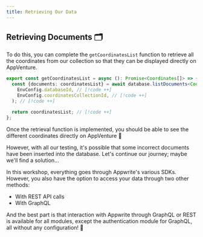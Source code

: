 ```yaml
---
title: Retrieving Our Data
---
```


<Documentation link="https://appwrite.io/docs/products/databases/quick-start#list-documents"></Documentation>

<Hero
title="Let's Retrieve Our Data! 📑"
image="/assets/workshop/database/get.jpg"
description="We've managed to insert new data into this vast database forest, and now all that's left is to harvest it
to display it! Because well... data in a database is good, data in a database displayed on our interface is even better!"
/>

## Retrieving Documents 🗂️

To do this, you can complete the `getCoordinatesList` function to retrieve all the coordinates from our collection so
that they can be displayed directly on AppVenture.

<Solution>

```ts
export const getCoordinatesList = async (): Promise<Coordinates[]> => {
  const {documents: coordinatesList} = await database.listDocuments<Coordinates>( // [!code ++]
    EnvConfig.databaseId, // [!code ++]
    EnvConfig.coordinatesCollectionId, // [!code ++]
  ); // [!code ++]

  return coordinatesList; // [!code ++]
};
```

</Solution>

Once the retrieval function is implemented, you should be able to see the different coordinates directly on AppVenture
🎉

However, with all our testing, it's possible that some incorrect documents have been inserted into the database. Let's
continue our journey; maybe we'll find a solution...

<InfoBonus title="Different Data Retrieval Solutions">

In this workshop, everything goes through Appwrite's various SDKs.
However, you also have the option to access your data through two other methods:

- With REST API calls
- With GraphQL

And the best part is that interaction with Appwrite through GraphQL or REST is available for all modules, except the
authentication module for GraphQL, all without any configuration! 🤩

</InfoBonus>
